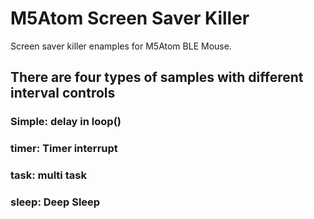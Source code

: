 # M5Atom Screen Saver Killer
Screen saver killer enamples for M5Atom BLE Mouse.

## There are four types of samples with different interval controls
### Simple: delay in loop()
### timer: Timer interrupt
### task: multi task
### sleep: Deep Sleep
